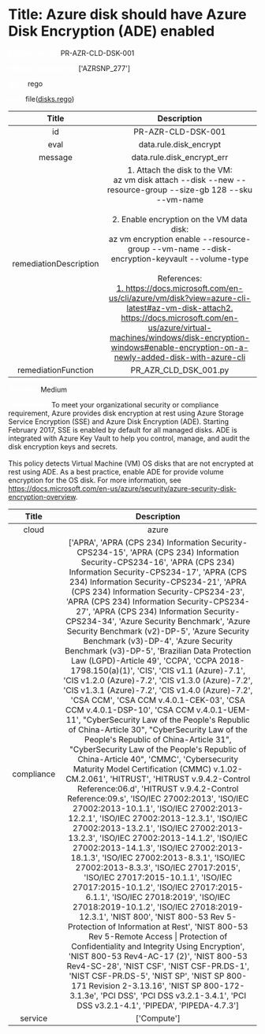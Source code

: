 



# Title: Azure disk should have Azure Disk Encryption (ADE) enabled


***<font color="white">Master Test Id:</font>*** PR-AZR-CLD-DSK-001

***<font color="white">Master Snapshot Id:</font>*** ['AZRSNP_277']

***<font color="white">type:</font>*** rego

***<font color="white">rule:</font>*** file([disks.rego])  
  
  
  
  

|Title|Description|
| :---: | :---: |
|id|PR-AZR-CLD-DSK-001|
|eval|data.rule.disk_encrypt|
|message|data.rule.disk_encrypt_err|
|remediationDescription|1. Attach the disk to the VM:<br>az vm disk attach --disk --new --resource-group --size-gb 128 --sku --vm-name<br><br>2. Enable encryption on the VM data disk:<br>az vm encryption enable --resource-group --vm-name --disk-encryption-keyvault --volume-type<br><br>References:<br><a href='https://docs.microsoft.com/en-us/cli/azure/vm/disk?view=azure-cli-latest#az-vm-disk-attach' target='_blank'>1. https://docs.microsoft.com/en-us/cli/azure/vm/disk?view=azure-cli-latest#az-vm-disk-attach</a><a href='https://docs.microsoft.com/en-us/azure/virtual-machines/windows/disk-encryption-windows#enable-encryption-on-a-newly-added-disk-with-azure-cli' target='_blank'>2. https://docs.microsoft.com/en-us/azure/virtual-machines/windows/disk-encryption-windows#enable-encryption-on-a-newly-added-disk-with-azure-cli</a>|
|remediationFunction|PR_AZR_CLD_DSK_001.py|


***<font color="white">Severity:</font>*** Medium

***<font color="white">Description:</font>*** To meet your organizational security or compliance requirement, Azure provides disk encryption at rest using Azure Storage Service Encryption (SSE) and Azure Disk Encryption (ADE). Starting February 2017, SSE is enabled by default for all managed disks. ADE is integrated with Azure Key Vault to help you control, manage, and audit the disk encryption keys and secrets.<br><br>This policy detects Virtual Machine (VM) OS disks that are not encrypted at rest using ADE. As a best practice, enable ADE for provide volume encryption for the OS disk. For more information, see https://docs.microsoft.com/en-us/azure/security/azure-security-disk-encryption-overview.  
  
  

|Title|Description|
| :---: | :---: |
|cloud|azure|
|compliance|['APRA', 'APRA (CPS 234) Information Security-CPS234-15', 'APRA (CPS 234) Information Security-CPS234-16', 'APRA (CPS 234) Information Security-CPS234-17', 'APRA (CPS 234) Information Security-CPS234-21', 'APRA (CPS 234) Information Security-CPS234-23', 'APRA (CPS 234) Information Security-CPS234-27', 'APRA (CPS 234) Information Security-CPS234-34', 'Azure Security Benchmark', 'Azure Security Benchmark (v2)-DP-5', 'Azure Security Benchmark (v3)-DP-4', 'Azure Security Benchmark (v3)-DP-5', 'Brazilian Data Protection Law (LGPD)-Article 49', 'CCPA', 'CCPA 2018-1798.150(a)(1)', 'CIS', 'CIS v1.1 (Azure)-7.1', 'CIS v1.2.0 (Azure)-7.2', 'CIS v1.3.0 (Azure)-7.2', 'CIS v1.3.1 (Azure)-7.2', 'CIS v1.4.0 (Azure)-7.2', 'CSA CCM', 'CSA CCM v.4.0.1-CEK-03', 'CSA CCM v.4.0.1-DSP-10', 'CSA CCM v.4.0.1-UEM-11', "CyberSecurity Law of the People's Republic of China-Article 30", "CyberSecurity Law of the People's Republic of China-Article 31", "CyberSecurity Law of the People's Republic of China-Article 40", 'CMMC', 'Cybersecurity Maturity Model Certification (CMMC) v.1.02-CM.2.061', 'HITRUST', 'HITRUST v.9.4.2-Control Reference:06.d', 'HITRUST v.9.4.2-Control Reference:09.s', 'ISO/IEC 27002:2013', 'ISO/IEC 27002:2013-10.1.1', 'ISO/IEC 27002:2013-12.2.1', 'ISO/IEC 27002:2013-12.3.1', 'ISO/IEC 27002:2013-13.2.1', 'ISO/IEC 27002:2013-13.2.3', 'ISO/IEC 27002:2013-14.1.2', 'ISO/IEC 27002:2013-14.1.3', 'ISO/IEC 27002:2013-18.1.3', 'ISO/IEC 27002:2013-8.3.1', 'ISO/IEC 27002:2013-8.3.3', 'ISO/IEC 27017:2015', 'ISO/IEC 27017:2015-10.1.1', 'ISO/IEC 27017:2015-10.1.2', 'ISO/IEC 27017:2015-6.1.1', 'ISO/IEC 27018:2019', 'ISO/IEC 27018:2019-10.1.2', 'ISO/IEC 27018:2019-12.3.1', 'NIST 800', 'NIST 800-53 Rev 5-Protection of Information at Rest', 'NIST 800-53 Rev 5-Remote Access \| Protection of Confidentiality and Integrity Using Encryption', 'NIST 800-53 Rev4-AC-17 (2)', 'NIST 800-53 Rev4-SC-28', 'NIST CSF', 'NIST CSF-PR.DS-1', 'NIST CSF-PR.DS-5', 'NIST SP', 'NIST SP 800-171 Revision 2-3.13.16', 'NIST SP 800-172-3.1.3e', 'PCI DSS', 'PCI DSS v3.2.1-3.4.1', 'PCI DSS v3.2.1-4.1', 'PIPEDA', 'PIPEDA-4.7.3']|
|service|['Compute']|



[disks.rego]: https://github.com/prancer-io/prancer-compliance-test/tree/master/azure/cloud/disks.rego
